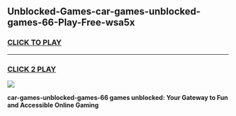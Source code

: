
## Unblocked-Games-car-games-unblocked-games-66-Play-Free-wsa5x
<h3>
<a href="https://premium76.site?title=car-games-unblocked-games-66&ref=23A">CLICK TO PLAY</a></h3>
<hr>

<h3>
<a href="https://premium76.site?title=car-games-unblocked-games-66&ref=23A">CLICK 2 PLAY</a>
  
</h3>

<a href="https://premium76.site?title=car-games-unblocked-games-66&ref=23A"><img src="https://clearcache.store/games.png"></a>


**car-games-unblocked-games-66 games unblocked: Your Gateway to Fun and Accessible Online Gaming**
